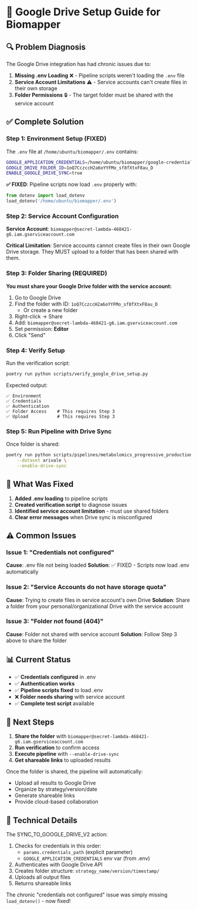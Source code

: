 # 📁 Google Drive Setup Guide for Biomapper

## 🔍 Problem Diagnosis

The Google Drive integration has had chronic issues due to:

1. **Missing .env Loading** ❌ - Pipeline scripts weren't loading the `.env` file
2. **Service Account Limitations** ⚠️ - Service accounts can't create files in their own storage
3. **Folder Permissions** 🔒 - The target folder must be shared with the service account

## ✅ Complete Solution

### Step 1: Environment Setup (FIXED)

The `.env` file at `/home/ubuntu/biomapper/.env` contains:
```bash
GOOGLE_APPLICATION_CREDENTIALS=/home/ubuntu/biomapper/google-credentials.json
GOOGLE_DRIVE_FOLDER_ID=1oQ7CczccH2a6oYYFMo_sf8fXtxF8au_D
ENABLE_GOOGLE_DRIVE_SYNC=true
```

**✅ FIXED**: Pipeline scripts now load `.env` properly with:
```python
from dotenv import load_dotenv
load_dotenv('/home/ubuntu/biomapper/.env')
```

### Step 2: Service Account Configuration

**Service Account**: `biomapper@secret-lambda-468421-g6.iam.gserviceaccount.com`

**Critical Limitation**: Service accounts cannot create files in their own Google Drive storage. They MUST upload to a folder that has been shared with them.

### Step 3: Folder Sharing (REQUIRED)

**You must share your Google Drive folder with the service account:**

1. Go to Google Drive
2. Find the folder with ID: `1oQ7CczccH2a6oYYFMo_sf8fXtxF8au_D`
   - Or create a new folder
3. Right-click → Share
4. Add: `biomapper@secret-lambda-468421-g6.iam.gserviceaccount.com`
5. Set permission: **Editor**
6. Click "Send"

### Step 4: Verify Setup

Run the verification script:
```bash
poetry run python scripts/verify_google_drive_setup.py
```

Expected output:
```
✅ Environment
✅ Credentials  
✅ Authentication
✅ Folder Access    # This requires Step 3
✅ Upload           # This requires Step 3
```

### Step 5: Run Pipeline with Drive Sync

Once folder is shared:
```bash
poetry run python scripts/pipelines/metabolomics_progressive_production.py \
    --dataset arivale \
    --enable-drive-sync
```

## 🎯 What Was Fixed

1. **Added .env loading** to pipeline scripts
2. **Created verification script** to diagnose issues
3. **Identified service account limitation** - must use shared folders
4. **Clear error messages** when Drive sync is misconfigured

## ⚠️ Common Issues

### Issue 1: "Credentials not configured"
**Cause**: .env file not being loaded
**Solution**: ✅ FIXED - Scripts now load .env automatically

### Issue 2: "Service Accounts do not have storage quota"
**Cause**: Trying to create files in service account's own Drive
**Solution**: Share a folder from your personal/organizational Drive with the service account

### Issue 3: "Folder not found (404)"
**Cause**: Folder not shared with service account
**Solution**: Follow Step 3 above to share the folder

## 📊 Current Status

- ✅ **Credentials configured** in .env
- ✅ **Authentication works** 
- ✅ **Pipeline scripts fixed** to load .env
- ❌ **Folder needs sharing** with service account
- ✅ **Complete test script** available

## 🚀 Next Steps

1. **Share the folder** with `biomapper@secret-lambda-468421-g6.iam.gserviceaccount.com`
2. **Run verification** to confirm access
3. **Execute pipeline** with `--enable-drive-sync`
4. **Get shareable links** to uploaded results

Once the folder is shared, the pipeline will automatically:
- Upload all results to Google Drive
- Organize by strategy/version/date
- Generate shareable links
- Provide cloud-based collaboration

## 📝 Technical Details

The SYNC_TO_GOOGLE_DRIVE_V2 action:
1. Checks for credentials in this order:
   - `params.credentials_path` (explicit parameter)
   - `GOOGLE_APPLICATION_CREDENTIALS` env var (from .env)
2. Authenticates with Google Drive API
3. Creates folder structure: `strategy_name/version/timestamp/`
4. Uploads all output files
5. Returns shareable links

The chronic "credentials not configured" issue was simply missing `load_dotenv()` - now fixed!